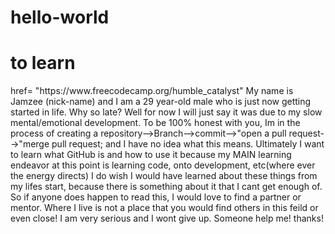 # hello-world
<h1> to learn </h1>
<p>  <a> href= "https://www.freecodecamp.org/humble_catalyst" </a> My name is Jamzee (nick-name) and I am a 29 year-old male who is just now getting started in life. Why so late? Well for now I will just say it was due to my slow mental/emotional development.  To be 100% honest with you, Im in the process of creating a repository-->Branch-->commit-->"open a pull request-->"merge pull request; and I have no idea what this means. Ultimately I want to learn what GitHub is and how to use it because my MAIN learning endeavor at this point is learning code, onto development, etc(where ever the energy directs) I do wish I would have learned about these things from my lifes start, because there is something about it that I cant get enough of. So if anyone does happen to read this, I would love to find a partner or mentor. Where I live is not a place that you would find others in this feild or even close! I am very serious and I wont give up. Someone help me! thanks! </p>
